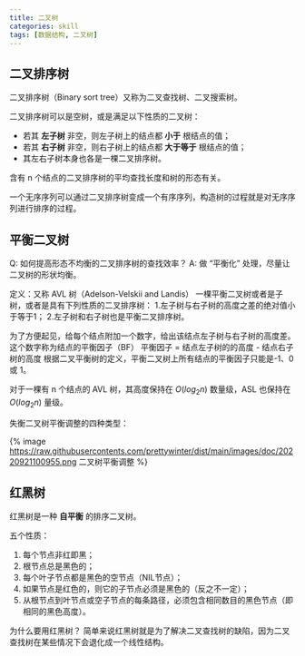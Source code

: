```yaml
---
title: 二叉树
categories: skill
tags: [数据结构, 二叉树]
---
```


## 二叉排序树

二叉排序树（Binary sort tree）又称为二叉查找树、二叉搜索树。

二叉排序树可以是空树，或是满足以下性质的二叉树：
- 若其 **左子树** 非空，则左子树上的结点都 **小于** 根结点的值；
- 若其 **右子树** 非空，则右子树上的结点都 **大于等于** 根结点的值；
- 其左右子树本身也各是一棵二叉排序树。

含有 n 个结点的二叉排序树的平均查找长度和树的形态有关。

一个无序序列可以通过二叉排序树变成一个有序序列，构造树的过程就是对无序序列进行排序的过程。

## 平衡二叉树

Q: 如何提高形态不均衡的二叉排序树的查找效率？
A: 做 “平衡化” 处理，尽量让二叉树的形状均衡。

定义：又称 AVL 树（Adelson-Velskii and Landis）
一棵平衡二叉树或者是子树，或者是具有下列性质的二叉排序树：
1.左子树与右子树的高度之差的绝对值小于等于1；
2.左子树和右子树也是平衡二叉排序树。

为了方便起见，给每个结点附加一个数字，给出该结点左子树与右子树的高度差。这个数字称为结点的平衡因子（BF）
平衡因子 = 结点左子树的的高度 - 结点右子树的高度
根据二叉平衡树的定义，平衡二叉树上所有结点的平衡因子只能是-1、0 或 1。

对于一棵有 n 个结点的 AVL 树，其高度保持在 $O(log_2n)$ 数量级，ASL 也保持在 $O(log_2n)$ 量级。

失衡二叉树平衡调整的四种类型：

{% image https://raw.githubusercontents.com/prettywinter/dist/main/images/doc/20220921100955.png 二叉树平衡调整 %}

## 红黑树

红黑树是一种 **自平衡** 的排序二叉树。

五个性质：
1. 每个节点非红即黑；
2. 根节点总是黑色的；
3. 每个叶子节点都是黑色的空节点（NIL节点）；
4. 如果节点是红色的，则它的子节点必须是黑色的（反之不一定）；
5. 从根节点到叶节点或空子节点的每条路径，必须包含相同数目的黑色节点（即相同的黑色高度）。

为什么要用红黑树？
简单来说红黑树就是为了解决二叉查找树的缺陷，因为二叉查找树在某些情况下会退化成一个线性结构。
